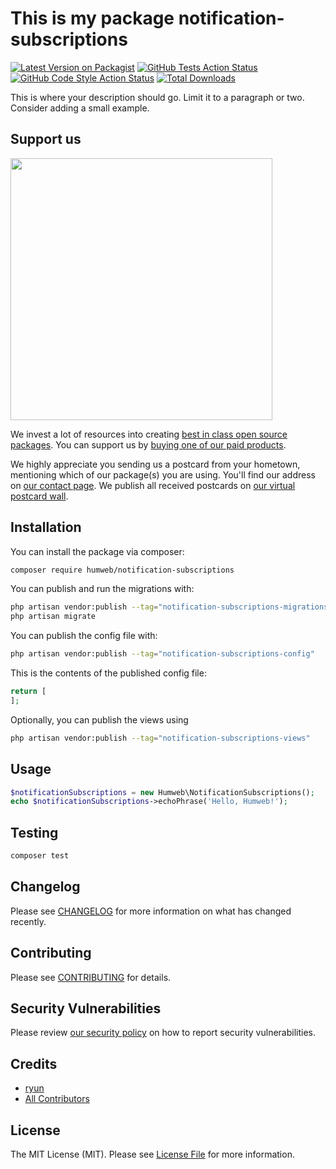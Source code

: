 # This is my package notification-subscriptions

[![Latest Version on Packagist](https://img.shields.io/packagist/v/humweb/notification-subscriptions.svg?style=flat-square)](https://packagist.org/packages/humweb/notification-subscriptions)
[![GitHub Tests Action Status](https://img.shields.io/github/workflow/status/humweb/notification-subscriptions/run-tests?label=tests)](https://github.com/humweb/notification-subscriptions/actions?query=workflow%3Arun-tests+branch%3Amain)
[![GitHub Code Style Action Status](https://img.shields.io/github/workflow/status/humweb/notification-subscriptions/Check%20&%20fix%20styling?label=code%20style)](https://github.com/humweb/notification-subscriptions/actions?query=workflow%3A"Check+%26+fix+styling"+branch%3Amain)
[![Total Downloads](https://img.shields.io/packagist/dt/humweb/notification-subscriptions.svg?style=flat-square)](https://packagist.org/packages/humweb/notification-subscriptions)

This is where your description should go. Limit it to a paragraph or two. Consider adding a small example.

## Support us

[<img src="https://github-ads.s3.eu-central-1.amazonaws.com/notification-subscriptions.jpg?t=1" width="419px" />](https://spatie.be/github-ad-click/notification-subscriptions)

We invest a lot of resources into creating [best in class open source packages](https://spatie.be/open-source). You can support us by [buying one of our paid products](https://spatie.be/open-source/support-us).

We highly appreciate you sending us a postcard from your hometown, mentioning which of our package(s) you are using. You'll find our address on [our contact page](https://spatie.be/about-us). We publish all received postcards on [our virtual postcard wall](https://spatie.be/open-source/postcards).

## Installation

You can install the package via composer:

```bash
composer require humweb/notification-subscriptions
```

You can publish and run the migrations with:

```bash
php artisan vendor:publish --tag="notification-subscriptions-migrations"
php artisan migrate
```

You can publish the config file with:

```bash
php artisan vendor:publish --tag="notification-subscriptions-config"
```

This is the contents of the published config file:

```php
return [
];
```

Optionally, you can publish the views using

```bash
php artisan vendor:publish --tag="notification-subscriptions-views"
```

## Usage

```php
$notificationSubscriptions = new Humweb\NotificationSubscriptions();
echo $notificationSubscriptions->echoPhrase('Hello, Humweb!');
```

## Testing

```bash
composer test
```

## Changelog

Please see [CHANGELOG](CHANGELOG.md) for more information on what has changed recently.

## Contributing

Please see [CONTRIBUTING](https://github.com/spatie/.github/blob/main/CONTRIBUTING.md) for details.

## Security Vulnerabilities

Please review [our security policy](../../security/policy) on how to report security vulnerabilities.

## Credits

- [ryun](https://github.com/humweb)
- [All Contributors](../../contributors)

## License

The MIT License (MIT). Please see [License File](LICENSE.md) for more information.
